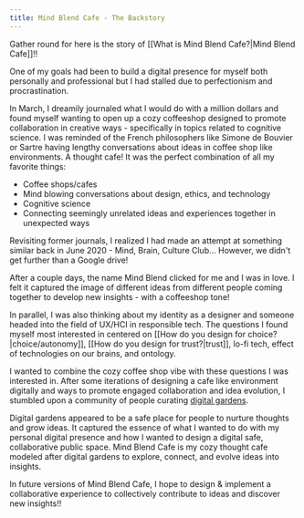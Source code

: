 ```yaml
---
title: Mind Blend Cafe - The Backstory
---
```



Gather round for here is the story of [[What is Mind Blend Cafe?|Mind Blend Cafe]]!! 

One of my goals had been to build a digital presence for myself both personally and professional but I had stalled due to perfectionism and procrastination.

In March, I dreamily journaled what I would do with a million dollars and found myself wanting to open up a cozy coffeeshop designed to promote collaboration in creative ways - specifically in topics related to cognitive science. I was reminded of the French philosophers like Simone de Bouvier or Sartre having lengthy conversations about ideas in coffee shop like environments. A thought cafe! It was the perfect combination of all my favorite things:
- Coffee shops/cafes
- Mind blowing conversations about design, ethics, and technology
- Cognitive science 
- Connecting seemingly unrelated ideas and experiences together in unexpected ways 

Revisiting former journals, I realized I had made an attempt at something similar back in June 2020 - Mind, Brain, Culture Club... However, we didn't get further than a Google drive!

After a couple days, the name Mind Blend clicked for me and I was in love. I felt it captured the image of different ideas from different people coming together to develop new insights - with a coffeeshop tone!

In parallel, I was also thinking about my identity as a designer and someone headed into the field of UX/HCI in responsible tech. The questions I found myself most interested in centered on [[How do you design for choice?|choice/autonomy]], [[How do you design for trust?|trust]], lo-fi tech, effect of technologies on our brains, and ontology. 

I wanted to combine the cozy coffee shop vibe with these questions I was interested in. After some iterations of designing a cafe like environment digitally and ways to promote engaged collaboration and idea evolution, I stumbled upon a community of people curating [digital gardens](https://maggieappleton.com/garden-history). 

Digital gardens appeared to be a safe place for people to nurture thoughts and grow ideas. It captured the essence of what I wanted to do with my personal digital presence and how I wanted to design a digital safe, collaborative public space. Mind Blend Cafe is my cozy thought cafe modeled after digital gardens to explore, connect, and evolve ideas into insights. 

In future versions of Mind Blend Cafe, I hope to design & implement a collaborative experience to collectively contribute to ideas and discover new insights!! 




